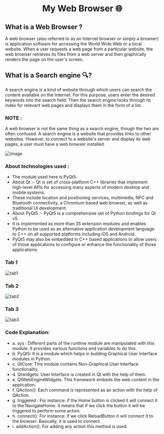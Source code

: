 # <h1 align="center"> My Web Browser 🌐</h1>

## What is a Web Browser ?
A web browser (also referred to as an Internet browser or simply a browser) is application software for accessing the World Wide Web or a local website. When a user requests a web page from a particular website, the web browser retrieves its files from a web server and then graphically renders the page on the user's screen.

## What is a Search engine 🔍?
A search engine is a kind of website through which users can search the content available on the Internet. For this purpose, users enter the desired keywords into the search field. Then the search engine looks through its index for relevant web pages and displays them in the form of a list.

### NOTE :
A web browser is not the same thing as a search engine, though the two are often confused. A search engine is a website that provides links to other websites. However, to connect to a website's server and display its web pages, a user must have a web browser installed.

![image](https://user-images.githubusercontent.com/104165177/191278259-052adddb-7319-462f-96ed-fb63cb8a7332.png)
### About technologies used :
- The module used here is PyQt5.
-  About Qt :- Qt is set of cross-platform C++ libraries that implement high-level APIs for accessing many aspects of modern desktop and mobile systems. 
-  These include location and positioning services, multimedia, NFC and Bluetooth connectivity, a Chromium based web browser, as well as traditional UI development.
-  About PyQt5 :- PyQt5 is a comprehensive set of Python bindings for Qt v5. 
-  It is implemented as more than 35 extension modules and enables Python to be used as an alternative application development language to C++ on all supported platforms including iOS and Android. 
-  PyQt5 may also be embedded in C++ based applications to allow users of those applications to configure or enhance the functionality of those applications.
 
### Tab 1
![tab1](https://user-images.githubusercontent.com/104165177/191575462-6b807a05-4f3b-4fc0-9e5e-6cda594c6892.png)
### Tab 2
![tab2](https://user-images.githubusercontent.com/104165177/191575492-e9831165-2f42-40c1-a928-6fdc1014966b.png)
### Tab 3
![tab3](https://user-images.githubusercontent.com/104165177/191575527-1c0b6bcc-7e2e-4d28-ad9b-711fa1d92365.png)

### Code Explanation:
- a. sys : Different parts of the runtime module are manipulated with this module. It provides various functions and variables to do this.
- b. PyQt5: It is a module which helps in building Graphical User Interface modules in Python.
- c. QtCore: This module contains Non-Graphical User Interface functionality.
- d. Qtwidgets: User Interface is created in Qt with the help of them.
- e. QtWebEngineWidgets: This framework embeds the web content in the application.
- f. QAction(): Each command is represented as an action with the help of QAction.
- g. triggered : For instance: if the Home button is clicked it will connect it to the NavigateHome. It means that if we click the button it will be triggered to perform some action.
- h. connect(): For instance: if we click ReloadButton it will connect it to the browser. Basically, it is used to connect.
- i. addAction(): For adding any action this method is used.
